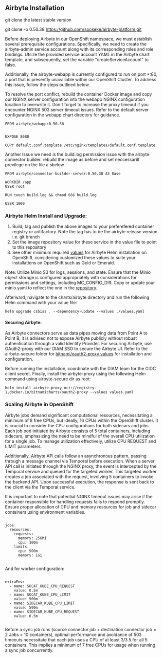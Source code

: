 
## Airbyte Installation


git clone the latest stable version 

git clone -b 0.50.38 https://github.com/sookeke/airbyte-platform.git


Before deploying Airbyte in our OpenShift namespace, we must establish several prerequisite configurations. Specifically, we need to create the airbyte-admin service account along with its corresponding roles and role bindings. Utilize the provided service account YAML in the Airbyte chart template, and subsequently, set the variable "createServiceAccount" to false.

Additionally, the airbyte-webapp is currently configured to run on port *:80, a port that is presently unavailable within our OpenShift Cluster. To address this issue, follow the steps outlined below.

To resolve the port conflict, rebuild the container Docker image and copy our NGINX server configuration into the webapp NGINX configuration location to overwrite it. Don't forget to increase the proxy timeout if you encounter NGINX 503 server timeout issues. Refer to the default server configuration in the webapp chart directory for guidance.
```
FROM airbyte/webapp:0.50.38


EXPOSE 8080

COPY default.conf.template /etc/nginx/templates/default.conf.template

```

Another Issue we need is the build.log permission issue with the airbyte connector builder.
rebuild the image as before and set neccessarilt previlege on the file a sbelow

```
FROM airbyte/connector-builder-server:0.50.38 AS Base

WORKDIR /app
USER root

RUN touch build.log && chmod 666 build.log

USER 1000

```



### Airbyte Helm Install and Upgrade:

1. Build, tag and publish the above images to your preferefered container registry or aritifactory. Note the tag has to be the airbyte release version i.e. git branch
2. Set the image repository value for these service in the value file to point to this repository
3. See other minimum required [values](https://github.com/sookeke/airbyte-platform/blob/0.50.38/charts/airbyte/values.yaml) for Airbyte Helm installation on OpenShift, considering customized these values to suite your installations on OpenShift such as Gold or Emerald.

Note: Utilize Minio S3 for logs, sessions, and state. Ensure that the Minio object storage is configured appropriately with considerations for permissions and settings, including MC_CONFIG_DIR. Copy or update your minio.yaml to reflect the one in the [repository](https://github.com/sookeke/airbyte-platform/blob/0.50.35-oc/charts/airbyte/templates/minio.yaml).

Afterward, navigate to the charts/airbyte directory and run the following Helm command with your value file:

```
helm upgrade csbiss . --dependency-update --values ./values.yaml
```

#### Securing Airbyte:

As Airbyte connectors serve as data pipes moving data from Point A to Point B, it is advised not to expose Airbyte publicly without robust authentication through a valid Identity Provider. For securing Airbyte, use OAuth2-proxy with our DIAM SSO to secure the Airbyte UI. Refer to the airbyte-secure folder for [bitnami/oauth2-proxy values](https://github.com/sookeke/airbyte-platform/blob/0.50.35-oc/charts/airbyte-secure/values.yaml) for installation and configuration.

Before running the installation, coordinate with the DIAM team for the OIDC client secret. Finally, install the airbyte-proxy using the following Helm command using airbyte-secure dir as root:

```
helm install airbyte-proxy oci://registry-1.docker.io/bitnamicharts/oauth2-proxy --values values.yaml
```

### Scaling Airbyte in OpenShift

Airbyte jobs demand significant computational resources, necessitating a minimum of 8 free CPUs, but ideally, 16 CPUs within the OpenShift cluster. It is crucial to consider the CPU configurations for both sidecars and jobs. Each job pod initiated by Airbyte consists of 5 total containers, including sidecars, emphasizing the need to be mindful of the overall CPU utilization for a single job. To manage utilization effectively, utilize CPU REQUEST and LIMIT parameters.

Additionally, Airbyte API calls follow an asynchronous pattern, passing through a message channel via Temporal before execution. When a server API call is initiated through the NGINX proxy, the event is intercepted by the Temporal service and queued for the targeted worker. This targeted worker creates a job associated with the request, involving 5 containers to invoke the backend API. Upon successful execution, the response is sent back to the client via the Temporal service.

It is important to note that potential NGINX timeout issues may arise if the container responsible for handling requests fails to respond promptly. Ensure proper allocation of CPU and memory resources for job and sidecar containers using environment variables.

```

jobs:
  resources:
    requests:
      memory: 256Mi
      cpu: 100m
    limits:
      cpu: 500m
      memory: 1Gi


```

And for worker configuration:

```

extraEnv:
  - name: SOCAT_KUBE_CPU_REQUEST
    value: 0.5m
  - name: SOCAT_KUBE_CPU_LIMIT
    value: 500m 
  - name: SIDECAR_KUBE_CPU_LIMIT
    value: 500m
  - name: SIDECAR_KUBE_CPU_REQUEST
    value: 0.5m


```

Before a sync job runs (source connector job + destination connector job = 2 Jobs = 10 containers), optimal performance and avoidance of 503 timeouts necessitate that each job uses a CPU of at least 3/3.5 for all 5 containers. This implies a minimum of 7 free CPUs for usage when running a sync job concurrently.
